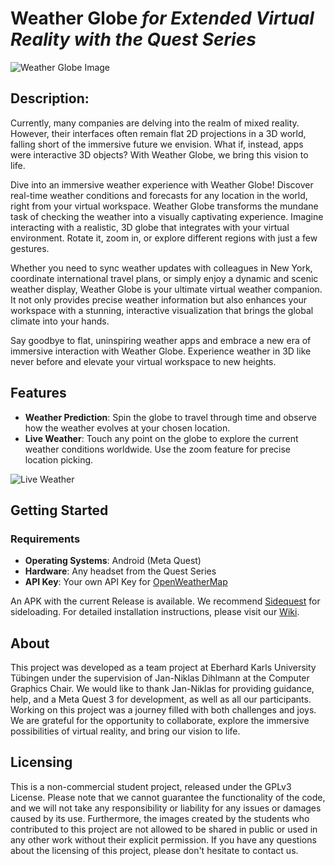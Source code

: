 # Weather Globe <i>for Extended Virtual Reality with the Quest Series</i>

![Weather Globe Image](https://github.com/cgtuebingen/spatial_xr/assets/144686557/425f31b3-a103-4c77-968d-558d22b2aa11)

## Description:

Currently, many companies are delving into the realm of mixed reality. However, their interfaces often remain flat 2D projections in a 3D world, falling short of the immersive future we envision. What if, instead, apps were interactive 3D objects? With Weather Globe, we bring this vision to life.

Dive into an immersive weather experience with Weather Globe! Discover real-time weather conditions and forecasts for any location in the world, right from your virtual workspace. Weather Globe transforms the mundane task of checking the weather into a visually captivating experience. Imagine interacting with a realistic, 3D globe that integrates with your virtual environment. Rotate it, zoom in, or explore different regions with just a few gestures.

Whether you need to sync weather updates with colleagues in New York, coordinate international travel plans, or simply enjoy a dynamic and scenic weather display, Weather Globe is your ultimate virtual weather companion. It not only provides precise weather information but also enhances your workspace with a stunning, interactive visualization that brings the global climate into your hands.

Say goodbye to flat, uninspiring weather apps and embrace a new era of immersive interaction with Weather Globe. Experience weather in 3D like never before and elevate your virtual workspace to new heights.

## Features

- **Weather Prediction**: Spin the globe to travel through time and observe how the weather evolves at your chosen location.
- **Live Weather**: Touch any point on the globe to explore the current weather conditions worldwide. Use the zoom feature for precise location picking.

![Live Weather](https://github.com/cgtuebingen/spatial_xr/assets/144686557/3f4f761f-6f76-46d4-b924-c14bc93ab0a0)

## Getting Started

### Requirements

- **Operating Systems**: Android (Meta Quest)
- **Hardware**: Any headset from the Quest Series
- **API Key**: Your own API Key for [OpenWeatherMap](https://openweathermap.org/)

An APK with the current Release is available. We recommend [Sidequest](https://sidequestvr.com/) for sideloading.
For detailed installation instructions, please visit our [Wiki](https://github.com/cgtuebingen/spatial_xr/wiki).

## About 

This project was developed as a team project at Eberhard Karls University Tübingen under the supervision of Jan-Niklas Dihlmann at the Computer Graphics Chair. We would like to thank Jan-Niklas for providing guidance, help, and a Meta Quest 3 for development, as well as all our participants. Working on this project was a journey filled with both challenges and joys. We are grateful for the opportunity to collaborate, explore the immersive possibilities of virtual reality, and bring our vision to life.



## Licensing

This is a non-commercial student project, released under the GPLv3 License. Please note that we cannot guarantee the functionality of the code, and we will not take any responsibility or liability for any issues or damages caused by its use. Furthermore, the images created by the students who contributed to this project are not allowed to be shared in public or used in any other work without their explicit permission. If you have any questions about the licensing of this project, please don't hesitate to contact us.


